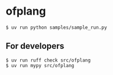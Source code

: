 # ofplang

```
$ uv run python samples/sample_run.py
```

## For developers

```
$ uv run ruff check src/ofplang
$ uv run mypy src/ofplang
```
